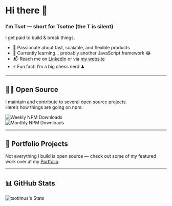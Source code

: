 # Hi there 👋  
### I’m Tsot — short for Tsotne (the T is silent)

I get paid to build & break things.

- 🔭 Passionate about fast, scalable, and flexible products  
- 🌱 Currently learning... probably another JavaScript framework 😂  
- 📬 Reach me on [LinkedIn](https://www.linkedin.com/in/tsotne-gvadzabia/) or via [my website](https://tsotne.co.uk/contact)  
- ⚡ Fun fact: I’m a big chess nerd ♟  

---

## 🧑‍💻 Open Source

I maintain and contribute to several open source projects.  
Here’s how things are going on npm:

![Weekly NPM Downloads](https://img.shields.io/npm/dw/@tsotrocki?label=weekly%20downloads&style=flat-square)  
![Monthly NPM Downloads](https://img.shields.io/npm/dm/@tsotrocki?label=monthly%20downloads&style=flat-square)

---

## 🚀 Portfolio Projects

Not everything I build is open source — check out some of my featured work over at my [Portfolio](https://tsotne.co.uk/projects).

---

## 📊 GitHub Stats

![tsotimus's Stats](https://github-readme-stats.vercel.app/api?username=tsotimus&theme=vue-dark&show_icons=true&hide_border=true&count_private=true)
